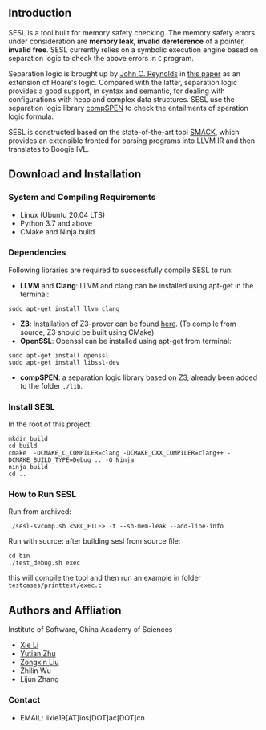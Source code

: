 ## Introduction

SESL is a tool built for memory safety checking. The memory safety errors under consideration are **memory leak, invalid dereference** of a pointer, **invalid free**. SESL currently relies on a symbolic execution engine based on separation logic to check the above errors in ```C``` program. 

Separation logic is brought up by [John C. Reynolds](https://en.wikipedia.org/wiki/John_C._Reynolds) in [this paper](https://www.cs.cmu.edu/~jcr/seplogic.pdf) as an extension of Hoare's logic. Compared with the latter, separation logic provides a good support, in syntax and semantic, for dealing with configurations with heap and complex data structures. SESL use the separation logic library [compSPEN](https://link.springer.com/chapter/10.1007%2F978-3-319-40229-1_36) to check the entailments of speration logic formula.

SESL is constructed based on the state-of-the-art tool [SMACK](https://smackers.github.io/), which provides an extensible fronted for parsing programs into LLVM IR and then translates to Boogie IVL.


## Download and Installation
### System and Compiling Requirements
- Linux (Ubuntu 20.04 LTS)
- Python 3.7 and above
- CMake and Ninja build

### Dependencies
Following libraries are required to successfully compile SESL to run:
- **LLVM** and **Clang**:
LLVM and clang can be installed using apt-get in the terminal:
```
sudo apt-get install llvm clang
```
- **Z3**: Installation of Z3-prover can be found [here](https://github.com/Z3Prover/z3/blob/master/README-CMake.md). (To compile from source, Z3 should be built using CMake).
- **OpenSSL**:
Openssl can be installed using apt-get from terminal:
```
sudo apt-get install openssl
sudo apt-get install libssl-dev
```
- **compSPEN**: a separation logic library based on Z3, already been added to the folder ```./lib```.


### Install SESL
In the root of this project:
```
mkdir build
cd build
cmake  -DCMAKE_C_COMPILER=clang -DCMAKE_CXX_COMPILER=clang++ -DCMAKE_BUILD_TYPE=Debug .. -G Ninja
ninja build
cd ..

```

### How to Run SESL
Run from archived:
```
./sesl-svcomp.sh <SRC_FILE> -t --sh-mem-leak --add-line-info
```
Run with source: after building sesl from source file:
```
cd bin
./test_debug.sh exec
```
this will compile the tool and then run an example in folder ```testcases/printtest/exec.c```

## Authors and Affliation
Institute of Software, China Academy of Sciences
- [Xie Li](https://github.com/SpencerL-Y)
- [Yutian Zhu](https://github.com/zhuyutian57)
- [Zongxin Liu](https://github.com/lzx-center) 
- Zhilin Wu
- Lijun Zhang

### Contact
- EMAIL: lixie19[AT]ios[DOT]ac[DOT]cn
